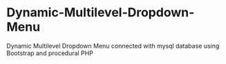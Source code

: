 # Dynamic-Multilevel-Dropdown-Menu
Dynamic Multilevel Dropdown Menu connected with mysql database using Bootstrap and procedural PHP
